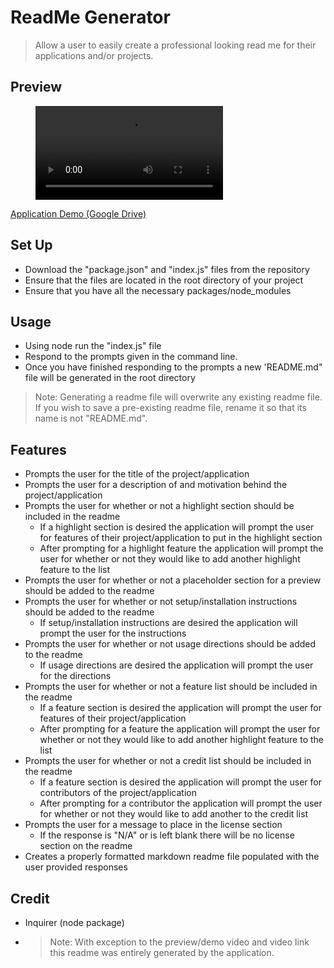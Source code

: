 # ReadMe Generator
> Allow a user to easily create a professional looking read me for their applications and/or projects.
## Preview
<figure class="video_container">
  <video controls="true" allowfullscreen="true">
    <source src="./assets/images/appDemo.webm" type="video/webm">
  </video>
</figure>

[Application Demo (Google Drive)](https://drive.google.com/file/d/1oF48c7s5a30nvXIF_vTw-xJvM9GiiouU/view?usp=sharing)
## Set Up
- Download the "package.json" and "index.js" files from the repository
- Ensure that the files are located in the root directory of your project
- Ensure that you have all the necessary packages/node_modules

## Usage
- Using node run the "index.js" file
- Respond to the prompts given in the command line.
- Once you have finished responding to the prompts a new 'README.md" file will be generated in the root directory
> Note: Generating a readme file will overwrite any existing readme file. If you wish to save a pre-existing readme file, rename it so that its name is not "README.md".

## Features
- Prompts the user for the title of the project/application
- Prompts the user for a description of and motivation behind the project/application
- Prompts the user for whether or not a highlight section should be included in the readme
    - If a highlight section is desired the application will prompt the user for features of their project/application to put in the highlight section
    - After prompting for a highlight feature the application will prompt the user for whether or not they would like to add another highlight feature to the list
- Prompts the user for whether or not a placeholder section for a preview should be added to the readme
- Prompts the user for whether or not setup/installation instructions should be added to the readme
    - If setup/installation instructions are desired the application will prompt the user for the instructions
- Prompts the user for whether or not usage directions should be added to the readme
    - If usage directions are desired the application will prompt the user for the directions
- Prompts the user for whether or not a feature list should be included in the readme
    - If a feature section is desired the application will prompt the user for features of their project/application
    - After prompting for a feature the application will prompt the user for whether or not they would like to add another highlight feature to the list
- Prompts the user for whether or not a credit list should be included in the readme
    - If a feature section is desired the application will prompt the user for contributors of the project/application
    - After prompting for a contributor the application will prompt the user for whether or not they would like to add another to the credit list
- Prompts the user for a message to place in the license section
    - If the response is "N/A" or is left blank there will be no license section on the readme
- Creates a properly formatted markdown readme file populated with the user provided responses

## Credit
- Inquirer (node package)
- > Note: With exception to the preview/demo video and video link this readme was entirely generated by the application.

